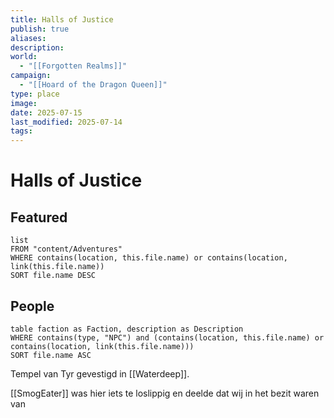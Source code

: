```yaml
---
title: Halls of Justice
publish: true
aliases: 
description: 
world:
  - "[[Forgotten Realms]]"
campaign:
  - "[[Hoard of the Dragon Queen]]"
type: place 
image: 
date: 2025-07-15
last_modified: 2025-07-14
tags:
---
```

# Halls of Justice
## Featured
```dataview
list
FROM "content/Adventures"
WHERE contains(location, this.file.name) or contains(location, link(this.file.name))
SORT file.name DESC
```
## People
```dataview
table faction as Faction, description as Description
WHERE contains(type, "NPC") and (contains(location, this.file.name) or contains(location, link(this.file.name)))
SORT file.name ASC
```

Tempel van Tyr gevestigd in [[Waterdeep]]. 

[[SmogEater]] was hier iets te loslippig en deelde dat wij in het bezit waren van 